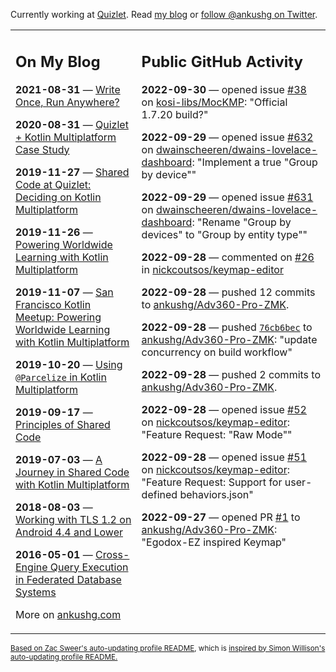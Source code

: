 Currently working at [Quizlet](https://quizlet.com/). Read [my blog](https://ankushg.com/) or [follow @ankushg on Twitter](https://twitter.com/ankushg).

<table><tr><td valign="top" width="40%">

## On My Blog
<!-- blog starts -->
**2021-08-31** — [Write Once, Run Anywhere?](https://ankushg.com/posts/write-once-run-anywhere-increment/)

**2020-08-31** — [Quizlet + Kotlin Multiplatform Case Study](https://ankushg.com/posts/quizlet-kotlin-multiplatform-case-study/)

**2019-11-27** — [Shared Code at Quizlet: Deciding on Kotlin Multiplatform](https://ankushg.com/posts/shared-code-kotlin-multiplatform/)

**2019-11-26** — [Powering Worldwide Learning with Kotlin Multiplatform](https://ankushg.com/speaking/droidcon-sf-2019)

**2019-11-07** — [San Francisco Kotlin Meetup: Powering Worldwide Learning with Kotlin Multiplatform](https://ankushg.com/speaking/sf-kotlin-meetup-2019)

**2019-10-20** — [Using `@Parcelize` in Kotlin Multiplatform](https://ankushg.com/posts/multiplatform-parcelize/)

**2019-09-17** — [Principles of Shared Code](https://ankushg.com/speaking/denver-startup-week-2019)

**2019-07-03** — [A Journey in Shared Code with Kotlin Multiplatform](https://ankushg.com/speaking/droidcon-berlin-2019)

**2018-08-03** — [Working with TLS 1.2 on Android 4.4 and Lower](https://ankushg.com/posts/tls-1.2-on-android/)

**2016-05-01** — [Cross-Engine Query Execution in Federated Database Systems](https://ankushg.com/projects/thesis)
<!-- blog ends -->
More on [ankushg.com](https://ankushg.com/)
</td><td valign="top" width="60%">

## Public GitHub Activity
<!-- githubActivity starts -->
**2022-09-30** — opened issue [#38](https://github.com/kosi-libs/MocKMP/issues/38) on [kosi-libs/MocKMP](https://api.github.com/repos/kosi-libs/MocKMP): "Official 1.7.20 build?"

**2022-09-29** — opened issue [#632](https://github.com/dwainscheeren/dwains-lovelace-dashboard/issues/632) on [dwainscheeren/dwains-lovelace-dashboard](https://api.github.com/repos/dwainscheeren/dwains-lovelace-dashboard): "Implement a true "Group by device""

**2022-09-29** — opened issue [#631](https://github.com/dwainscheeren/dwains-lovelace-dashboard/issues/631) on [dwainscheeren/dwains-lovelace-dashboard](https://api.github.com/repos/dwainscheeren/dwains-lovelace-dashboard): "Rename "Group by devices" to "Group by entity type""

**2022-09-28** — commented on [#26](https://github.com/nickcoutsos/keymap-editor/issues/26#issuecomment-1261386737) in [nickcoutsos/keymap-editor](https://api.github.com/repos/nickcoutsos/keymap-editor)

**2022-09-28** — pushed 12 commits to [ankushg/Adv360-Pro-ZMK](https://api.github.com/repos/ankushg/Adv360-Pro-ZMK).

**2022-09-28** — pushed [`76cb6bec`](https://github.com/ankushg/Adv360-Pro-ZMK/commit/76cb6bec92581ebfafc2e3e8718259103189e259) to [ankushg/Adv360-Pro-ZMK](https://api.github.com/repos/ankushg/Adv360-Pro-ZMK): "update concurrency on build workflow"

**2022-09-28** — pushed 2 commits to [ankushg/Adv360-Pro-ZMK](https://api.github.com/repos/ankushg/Adv360-Pro-ZMK).

**2022-09-28** — opened issue [#52](https://github.com/nickcoutsos/keymap-editor/issues/52) on [nickcoutsos/keymap-editor](https://api.github.com/repos/nickcoutsos/keymap-editor): "Feature Request: "Raw Mode""

**2022-09-28** — opened issue [#51](https://github.com/nickcoutsos/keymap-editor/issues/51) on [nickcoutsos/keymap-editor](https://api.github.com/repos/nickcoutsos/keymap-editor): "Feature Request: Support for user-defined behaviors.json"

**2022-09-27** — opened PR [#1](https://github.com/ankushg/Adv360-Pro-ZMK/pull/1) to [ankushg/Adv360-Pro-ZMK](https://api.github.com/repos/ankushg/Adv360-Pro-ZMK): "Egodox-EZ inspired Keymap"
<!-- githubActivity ends -->
</td></tr></table>

<sub><a href="https://github.com/ZacSweers/ZacSweers">Based on Zac Sweer's auto-updating profile README</a>, which is <a href="https://simonwillison.net/2020/Jul/10/self-updating-profile-readme/">inspired by Simon Willison's auto-updating profile README.</a></sub>